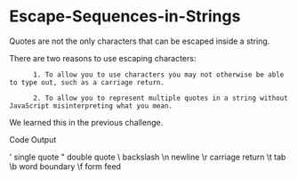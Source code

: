 # Escape-Sequences-in-Strings

Quotes are not the only characters that can be escaped inside a string. 

 There are two reasons to use escaping characters:

          1. To allow you to use characters you may not otherwise be able to type out, such as a carriage return.
          
          2. To allow you to represent multiple quotes in a string without JavaScript misinterpreting what you mean.

We learned this in the previous challenge.

Code	Output

\'	single quote
\"	double quote
\\	backslash
\n	newline
\r	carriage return
\t	tab
\b	word boundary
\f	form feed

